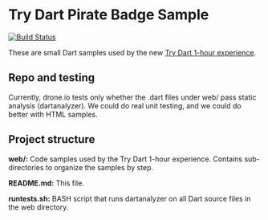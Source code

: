 Try Dart Pirate Badge Sample
============================

[![Build Status](https://drone.io/github.com/dart-lang/one-hour-codelab/status.png)](https://drone.io/github.com/dart-lang/one-hour-codelab/latest)

These are small Dart samples used by the new
[Try Dart 1-hour experience][codelab].

Repo and testing
----------------

Currently, drone.io tests only whether the .dart files under web/ pass static analysis (dartanalyzer). We could do real unit testing, and we could do better with HTML samples.

Project structure
-----------------

**web/:**
        Code samples used by the Try Dart 1-hour experience. Contains sub-directories to organize the samples by step.

**README.md:**
        This file.

**runtests.sh:**
	BASH script that runs dartanalyzer on all Dart source files in the web directory.


[codelab]: https://www.dartlang.org/codelabs/darrrt/
